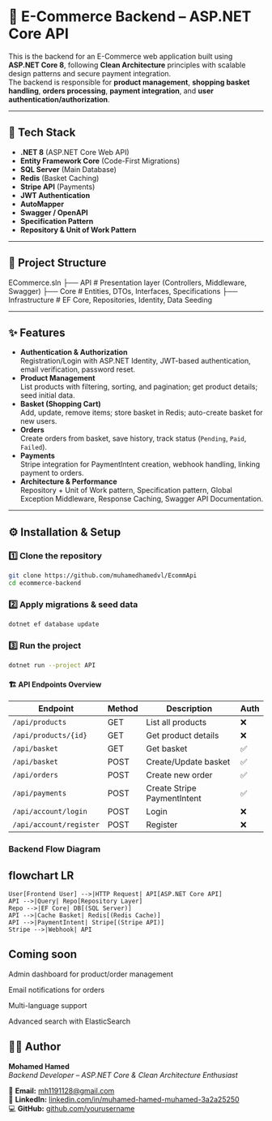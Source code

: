 # 🛒 E-Commerce Backend – ASP.NET Core API

This is the backend for an E-Commerce web application built using **ASP.NET Core 8**, following **Clean Architecture** principles with scalable design patterns and secure payment integration.  
The backend is responsible for **product management**, **shopping basket handling**, **orders processing**, **payment integration**, and **user authentication/authorization**.

---

## 🚀 Tech Stack
- **.NET 8** (ASP.NET Core Web API)
- **Entity Framework Core** (Code-First Migrations)
- **SQL Server** (Main Database)
- **Redis** (Basket Caching)
- **Stripe API** (Payments)
- **JWT Authentication**
- **AutoMapper**
- **Swagger / OpenAPI**
- **Specification Pattern**
- **Repository & Unit of Work Pattern**

---

## 📂 Project Structure
ECommerce.sln
├── API # Presentation layer (Controllers, Middleware, Swagger)
├── Core # Entities, DTOs, Interfaces, Specifications
├── Infrastructure # EF Core, Repositories, Identity, Data Seeding


---

## ✨ Features
- **Authentication & Authorization**  
  Registration/Login with ASP.NET Identity, JWT-based authentication, email verification, password reset.
- **Product Management**  
  List products with filtering, sorting, and pagination; get product details; seed initial data.
- **Basket (Shopping Cart)**  
  Add, update, remove items; store basket in Redis; auto-create basket for new users.
- **Orders**  
  Create orders from basket, save history, track status (`Pending`, `Paid`, `Failed`).
- **Payments**  
  Stripe integration for PaymentIntent creation, webhook handling, linking payment to orders.
- **Architecture & Performance**  
  Repository + Unit of Work pattern, Specification pattern, Global Exception Middleware, Response Caching, Swagger API Documentation.

---

## ⚙️ Installation & Setup

### 1️⃣ Clone the repository
```bash
git clone https://github.com/muhamedhamedvl/EcommApi
cd ecommerce-backend
```

### 2️⃣ Apply migrations & seed data
```bash
dotnet ef database update
```

### 3️⃣ Run the project
```bash
dotnet run --project API
```

#### 🏗 API Endpoints Overview

| Endpoint                | Method | Description                 | Auth |
| ----------------------- | ------ | --------------------------- | ---- |
| `/api/products`         | GET    | List all products           | ❌    |
| `/api/products/{id}`    | GET    | Get product details         | ❌    |
| `/api/basket`           | GET    | Get basket                  | ✅    |
| `/api/basket`           | POST   | Create/Update basket        | ✅    |
| `/api/orders`           | POST   | Create new order            | ✅    |
| `/api/payments`         | POST   | Create Stripe PaymentIntent | ✅    |
| `/api/account/login`    | POST   | Login                       | ❌    |
| `/api/account/register` | POST   | Register                    | ❌    |


### Backend Flow Diagram
## flowchart LR
    User[Frontend User] -->|HTTP Request| API[ASP.NET Core API]
    API -->|Query| Repo[Repository Layer]
    Repo -->|EF Core| DB[(SQL Server)]
    API -->|Cache Basket| Redis[(Redis Cache)]
    API -->|PaymentIntent| Stripe[(Stripe API)]
    Stripe -->|Webhook| API

## Coming soon
Admin dashboard for product/order management

Email notifications for orders

Multi-language support

Advanced search with ElasticSearch

## 👨‍💻 Author

**Mohamed Hamed**  
_Backend Developer – ASP.NET Core & Clean Architecture Enthusiast_  

📧 **Email:** [mh1191128@gmail.com](mailto:mh1191128@gmail.com)  
🔗 **LinkedIn:** [linkedin.com/in/muhamed-hamed-muhamed-3a2a25250](https://www.linkedin.com/in/muhamed-hamed-muhamed-3a2a25250/)  
💻 **GitHub:** [github.com/yourusername](https://github.com/yourusername)
